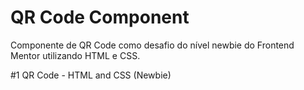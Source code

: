 # QR Code Component
Componente de QR Code como desafio do nível newbie do Frontend Mentor utilizando HTML e CSS.

#1 QR Code - HTML and CSS (Newbie)
